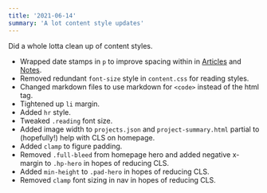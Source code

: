 ```yaml
---
title: '2021-06-14'
summary: 'A lot content style updates'
---
```


Did a whole lotta clean up of content styles.

* Wrapped  date stamps in ```p``` to improve spacing within in [Articles](/articles/) and [Notes](/notes/).
* Removed redundant ```font-size``` style in ```content.css``` for reading styles.
* Changed markdown files to use markdown for ```<code>``` instead of the html tag.
* Tightened up ```li``` margin.
* Added ```hr``` style.
* Tweaked ```.reading``` font size.
* Added image width to ```projects.json``` and ```project-summary.html``` partial to (hopefully!) help with CLS on homepage.
* Added ```clamp``` to figure padding.
* Removed ```.full-bleed``` from homepage hero and added negative x-margin to ```.hp-hero``` in hopes of reducing CLS.
* Added ```min-height``` to ```.pad-hero``` in hopes of reducing CLS.
* Removed ```clamp``` font sizing in nav in hopes of reducing CLS.
